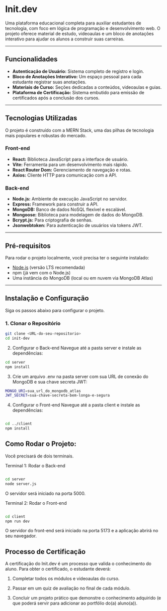 # Init.dev

Uma plataforma educacional completa para auxiliar estudantes de tecnologia, com foco em lógica de programação e desenvolvimento web. O projeto oferece material de estudo, videoaulas e um bloco de anotações interativo para ajudar os alunos a construir suas carreiras.

---

## Funcionalidades

* **Autenticação de Usuário:** Sistema completo de registro e login.
* **Bloco de Anotações Interativo:** Um espaço pessoal para cada estudante registrar suas anotações.
* **Materiais de Curso:** Seções dedicadas a conteúdos, videoaulas e guias.
* **Plataforma de Certificação:** Sistema embutido para emissão de certificados após a conclusão dos cursos.

---

## Tecnologias Utilizadas

O projeto é construído com a MERN Stack, uma das pilhas de tecnologia mais populares e robustas do mercado.

### Front-end
* **React:** Biblioteca JavaScript para a interface de usuário.
* **Vite:** Ferramenta para um desenvolvimento mais rápido.
* **React Router Dom:** Gerenciamento de navegação e rotas.
* **Axios:** Cliente HTTP para comunicação com a API.

### Back-end
* **Node.js:** Ambiente de execução JavaScript no servidor.
* **Express:** Framework para construir a API.
* **MongoDB:** Banco de dados NoSQL flexível e escalável.
* **Mongoose:** Biblioteca para modelagem de dados do MongoDB.
* **Bcrypt.js:** Para criptografia de senhas.
* **Jsonwebtoken:** Para autenticação de usuários via tokens JWT.

---

## Pré-requisitos

Para rodar o projeto localmente, você precisa ter o seguinte instalado:
* [Node.js](https://nodejs.org/) (versão LTS recomendada)
* npm (já vem com o Node.js)
* Uma instância do MongoDB (local ou em nuvem via MongoDB Atlas)

---

## Instalação e Configuração

Siga os passos abaixo para configurar o projeto.

### 1. Clonar o Repositório
```bash
git clone <URL-do-seu-repositorio>
cd init-dev
```
2. Configurar o Back-end
Navegue até a pasta server e instale as dependências:

```bash
cd server
npm install
```

3. Crie um arquivo .env na pasta server com sua URL de conexão do MongoDB e sua chave secreta JWT:
```bash
MONGO_URI=sua_url_do_mongodb_atlas
JWT_SECRET=sua-chave-secreta-bem-longa-e-segura
```
4. Configurar o Front-end
Navegue até a pasta client e instale as dependências:

```bash

cd ../client
npm install
```
## Como Rodar o Projeto:

Você precisará de dois terminais.

Terminal 1: Rodar o Back-end
```bash

cd server
node server.js
```
O servidor será iniciado na porta 5000.

Terminal 2: Rodar o Front-end
```bash

cd client
npm run dev

```
O servidor do front-end será iniciado na porta 5173 e a aplicação abrirá no seu navegador.

## Processo de Certificação
A certificação do Init.dev é um processo que valida o conhecimento do aluno. Para obter o certificado, o estudante deverá:

1. Completar todos os módulos e videoaulas do curso.

2. Passar em um quiz de avaliação no final de cada módulo.

3. Concluir um projeto prático que demonstre o conhecimento adquirido (e que poderá servir para adicionar ao portfólio do(a) aluno(a)).
